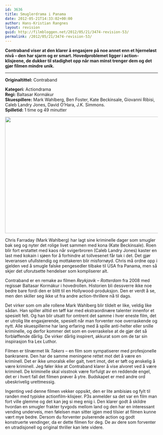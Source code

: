 ```yaml
---
id: 3636
title: Smuglerdrama i Panama
date: 2012-05-21T14:33:02+00:00
author: Hans-Kristian Rangnes
layout: revision
guid: http://filmbloggen.net/2012/05/21/3474-revision-53/
permalink: /2012/05/21/3474-revision-53/
---
```

**Contraband viser at den klarer å engasjere på noe annet enn et hjerneløst nivå &#8211; den har sjarm og er smart. Hovedproblemet ligger i action-klisjeene, de dukker til stadighet opp når man minst trenger dem og det gjør filmen mindre unik.**  
****

**<!--more-->Originaltittel:** Contraband

  
**Kategori:** Actiondrama  
**Regi:** Baltasar Kormákur  
**Skuespillere:** Mark Wahlberg, Ben Foster, Kate Beckinsale, Giovanni Ribisi, Caleb Landry Jones, David O&#8217;Hara, J.K. Simmons.  
**Spilletid:** 1 time og 49 minutter

<a href="http://filmbloggen.net/2012/05/21/smuglerdrama-i-panama/contraband-1/" rel="attachment wp-att-3563"><img class="alignnone size-large wp-image-3563" src="http://filmbloggen.net/wp-content/uploads//2012/05/contraband-1-620x384.jpg" alt="" width="620" height="384" /></a>

Chris Farraday (Mark Wahlberg) har lagt sine kriminelle dager som smugler bak seg og nyter det rolige livet sammen med kona (Kate Beckinsale). Roen blir fort erstattet med kaos når svigerbroren (Caleb Landry Jones) kaster en last med kokain i sjøen for å forhindre at tollvesenet får tak i det. Det gjør leveransen ufullstendig og mottakeren blir misfornøyd. Chris må ordne opp i gjelden ved å smugle falske pengesedler tilbake til USA fra Panama, men så skjer det uforutsette hendelser som kompliserer alt.

Contraband er en remake av filmen _Reykjavik &#8211; Rotterdam_ fra 2008 med regissør Baltasar Kormákur i hovedrollen. Historien bli dessverre ikke noe bedre bare fordi den er blitt til en Hollywood-produksjon. Den er verdt å se, men den skiller seg ikke ut fra andre action-thrillere nå til dags.

Det virker som om alle rollene Mark Wahlberg blir tildelt er like, veldig like sådan. Han spiller alltid en tøff kar med ekstraordinære talenter innenfor et spesielt felt. Og han blir utsatt for omtrent det samme i hver eneste film, det er utrolig lite engasjerende, spesielt når man forventer noe overraskende og nytt. Alle skuespillerne har lang erfaring med å spille anti-helter eller snille kriminelle, og derfor kommer det som en overraskelse at de gjør det så forbløffende dårlig. De virker dårlig inspirert, akkurat som om de tar sin inspirasjon fra Lex Luthor.

Filmen er tilnærmet lik _Takers_ &#8211; en film som sympatiserer med profesjonelle bankranere. Den har de samme meningene rettet mot det å være en kriminell. Det er ikke umoralsk eller galt, tvert imot, det er tøft og ønskelig å være kriminell. Jeg føler ikke at Contraband klarer å vise alvoret ved å være kriminell. De kriminelle skal visstnok være forfulgt av en reddende engel, det er i hvert fall det filmen prøver å ytre. Budskapet er med andre ord ubeskrivelig urettmessig.

Ingenting ved denne filmen vekker oppsikt, den er lite ambisiøs og fylt til randen med typiske actionfilm-klisjeer. P3s anmelder sa det var en film man fort ville glemme og det kan jeg si meg enig i. Den klarer godt å skildre hvordan en smugler frakter tyvgods mellom land og den har en interessant vending underveis, men følelsen man sitter igjen med tilsier at filmen kunne vært mye bedre. Dersom du forventer pulserende action og godt konstruerte vendinger, da er dette filmen for deg. De av dere som forventer en utradisjonell og original thriller kan lete videre.

&nbsp;
